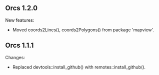 ## Orcs 1.2.0

New features:

  * Moved coords2Lines(), coords2Polygons() from package 'mapview'.


## Orcs 1.1.1

Changes:

  * Replaced devtools::install_github() with remotes::install_github().
